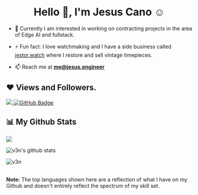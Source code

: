 <!--
**jpcano/jpcano** is a ✨ _special_ ✨ repository because its `README.md` (this file) appears on your GitHub profile.

Here are some ideas to get you started:

- 🔭 I’m currently working on ...
- 🌱 I’m currently learning ...
- 👯 I’m looking to collaborate on ...
- 🤔 I’m looking for help with ...
- 💬 Ask me about ...
- 📫 How to reach me: ...
- 😄 Pronouns: ...
- ⚡ Fun fact: ...
-->

<h1 align="center">Hello 👋, I'm Jesus Cano ☺</h1>

- 👯 Currently I am interested in working on contracting projects in the area of Edge AI and fullstack.
  
- ⚡ Fun fact: I love watchmaking and I have a side business called [jestor.watch](https://www.jestor.watch) where I restore and sell vintage timepieces.
  
- 📫 Reach me at **me@jesus.engineer**

## ❤ Views and Followers.

<a href="https://github.com/fepvenancio/github-profile-views-counter">
    <img src="https://komarev.com/ghpvc/?username=jpcano">
</a>
<a href="https://github.com/jpcano?tab=followers"><img src="https://img.shields.io/github/followers/jpcano?label=Followers&style=social" alt="GitHub Badge"></a>

<br>

## 📊 My Github Stats

<p><img align="center" src="https://github-readme-stats.vercel.app/api/top-langs/?username=jpcano&layout=compact&theme=dark&hide_border=false" /></p>
<p><img align="center" src="https://github-readme-stats.vercel.app/api?username=jpcano&show_icons=true&include_all_commits=true&count_private=true&layout=compact&theme=dark&hide_border=false&border_radius=2&hide=contribs" alt="v3n's github stats" /></p>

<p><img align="center" src="https://github-readme-streak-stats.herokuapp.com/?user=jpcano&theme=dark" alt="v3n" /></p>
<br/>
<b>Note:</b> The top languages shown here are a reflection of what I have on my Github and doesn't entirely reflect the spectrum of my skill set.

<br/>
